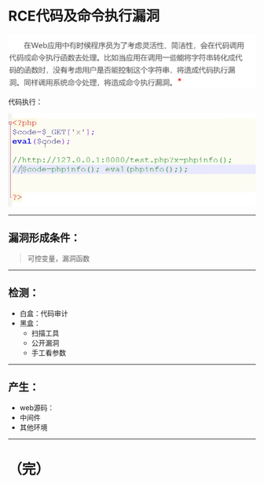 # RCE代码及命令执行漏洞

![image-20210603123727555](day30.assets/image-20210603123727555.png)

代码执行：

![image-20210603144502916](day30.assets/image-20210603144502916.png)

-----------

## 漏洞形成条件：

>   可控变量，漏洞函数

-----------

## 检测：

-   白盒：代码审计
-   黑盒：
    -   扫描工具
    -   公开漏洞
    -   手工看参数

--------------------

## 产生：

-   web源码：
-   中间件
-   其他环境



--------

# （完）

